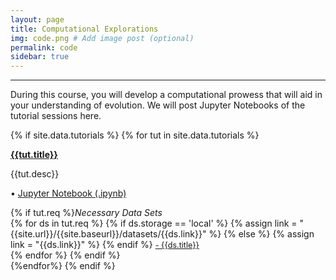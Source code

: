 ```yaml
---
layout: page
title: Computational Explorations
img: code.png # Add image post (optional)
permalink: code
sidebar: true
---
```


---

During this course, you will develop a computational prowess that will aid in
your understanding of evolution. We will post Jupyter Notebooks of the tutorial
sessions here. 


{% if site.data.tutorials %}
{% for tut in site.data.tutorials %}
<article class="post">
<a class="post-thumbnail" style="background-image: url(http://rpgroup.caltech.edu/bige105/assets/img/{{tut.pic}})" href="{{site.url}}/{{site.baseurl}}/tutorials/{{tut.link}}.html"> </a>

<div class="post-content">
<b class="post-title"><a href="http://rpgroup.caltech.edu/bige105/tutorials/{{tut.link}}.html">{{tut.title}}</a></b>
<p> {{tut.desc}}</p>
<p>• <a href="http://rpgroup.caltech.edu/bige105/tutorials/{{tut.link}}.ipynb"> Jupyter Notebook (.ipynb)</a><br/></p>
{% if tut.req %}<i>Necessary Data Sets </i><br/>
{% for ds in tut.req %}
{% if ds.storage == 'local' %}
{% assign link = "{{site.url}}/{{site.baseurl}}/datasets/{{ds.link}}" %}
{% else %}
{% assign link = "{{ds.link}}" %}
{% endif %}
<a style="font-size: 0.9em;" href="{{link}}"> - {{ds.title}} </a><br/>
{% endfor %}
{% endif %}
</div>
</article>
{%endfor%}
{% endif %}